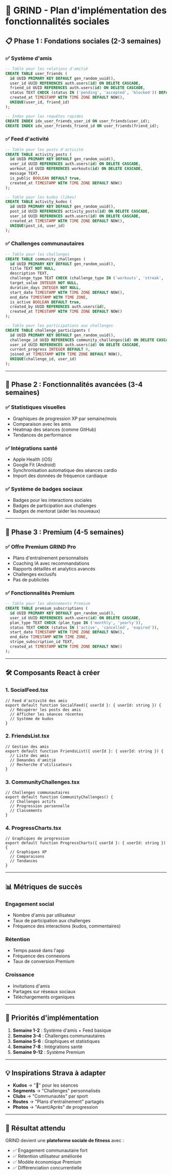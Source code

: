 # 🚀 GRIND - Plan d'implémentation des fonctionnalités sociales

## 📋 **Phase 1 : Fondations sociales (2-3 semaines)**

### ✅ **Système d'amis**
```sql
-- Table pour les relations d'amitié
CREATE TABLE user_friends (
  id UUID PRIMARY KEY DEFAULT gen_random_uuid(),
  user_id UUID REFERENCES auth.users(id) ON DELETE CASCADE,
  friend_id UUID REFERENCES auth.users(id) ON DELETE CASCADE,
  status TEXT CHECK (status IN ('pending', 'accepted', 'blocked')) DEFAULT 'pending',
  created_at TIMESTAMP WITH TIME ZONE DEFAULT NOW(),
  UNIQUE(user_id, friend_id)
);

-- Index pour les requêtes rapides
CREATE INDEX idx_user_friends_user_id ON user_friends(user_id);
CREATE INDEX idx_user_friends_friend_id ON user_friends(friend_id);
```

### ✅ **Feed d'activité**
```sql
-- Table pour les posts d'activité
CREATE TABLE activity_posts (
  id UUID PRIMARY KEY DEFAULT gen_random_uuid(),
  user_id UUID REFERENCES auth.users(id) ON DELETE CASCADE,
  workout_id UUID REFERENCES workouts(id) ON DELETE CASCADE,
  message TEXT,
  is_public BOOLEAN DEFAULT true,
  created_at TIMESTAMP WITH TIME ZONE DEFAULT NOW()
);

-- Table pour les kudos (likes)
CREATE TABLE activity_kudos (
  id UUID PRIMARY KEY DEFAULT gen_random_uuid(),
  post_id UUID REFERENCES activity_posts(id) ON DELETE CASCADE,
  user_id UUID REFERENCES auth.users(id) ON DELETE CASCADE,
  created_at TIMESTAMP WITH TIME ZONE DEFAULT NOW(),
  UNIQUE(post_id, user_id)
);
```

### ✅ **Challenges communautaires**
```sql
-- Table pour les challenges
CREATE TABLE community_challenges (
  id UUID PRIMARY KEY DEFAULT gen_random_uuid(),
  title TEXT NOT NULL,
  description TEXT,
  challenge_type TEXT CHECK (challenge_type IN ('workouts', 'streak', 'xp', 'distance')),
  target_value INTEGER NOT NULL,
  duration_days INTEGER NOT NULL,
  start_date TIMESTAMP WITH TIME ZONE DEFAULT NOW(),
  end_date TIMESTAMP WITH TIME ZONE,
  is_active BOOLEAN DEFAULT true,
  created_by UUID REFERENCES auth.users(id),
  created_at TIMESTAMP WITH TIME ZONE DEFAULT NOW()
);

-- Table pour les participations aux challenges
CREATE TABLE challenge_participants (
  id UUID PRIMARY KEY DEFAULT gen_random_uuid(),
  challenge_id UUID REFERENCES community_challenges(id) ON DELETE CASCADE,
  user_id UUID REFERENCES auth.users(id) ON DELETE CASCADE,
  current_progress INTEGER DEFAULT 0,
  joined_at TIMESTAMP WITH TIME ZONE DEFAULT NOW(),
  UNIQUE(challenge_id, user_id)
);
```

---

## 🎯 **Phase 2 : Fonctionnalités avancées (3-4 semaines)**

### ✅ **Statistiques visuelles**
- Graphiques de progression XP par semaine/mois
- Comparaison avec les amis
- Heatmap des séances (comme GitHub)
- Tendances de performance

### ✅ **Intégrations santé**
- Apple Health (iOS)
- Google Fit (Android)
- Synchronisation automatique des séances cardio
- Import des données de fréquence cardiaque

### ✅ **Système de badges sociaux**
- Badges pour les interactions sociales
- Badges de participation aux challenges
- Badges de mentorat (aider les nouveaux)

---

## 💎 **Phase 3 : Premium (4-5 semaines)**

### ✅ **Offre Premium GRIND Pro**
- Plans d'entraînement personnalisés
- Coaching IA avec recommandations
- Rapports détaillés et analytics avancés
- Challenges exclusifs
- Pas de publicités

### ✅ **Fonctionnalités Premium**
```sql
-- Table pour les abonnements Premium
CREATE TABLE premium_subscriptions (
  id UUID PRIMARY KEY DEFAULT gen_random_uuid(),
  user_id UUID REFERENCES auth.users(id) ON DELETE CASCADE,
  plan_type TEXT CHECK (plan_type IN ('monthly', 'yearly')),
  status TEXT CHECK (status IN ('active', 'cancelled', 'expired')),
  start_date TIMESTAMP WITH TIME ZONE DEFAULT NOW(),
  end_date TIMESTAMP WITH TIME ZONE,
  stripe_subscription_id TEXT,
  created_at TIMESTAMP WITH TIME ZONE DEFAULT NOW()
);
```

---

## 🛠️ **Composants React à créer**

### 1. **SocialFeed.tsx**
```tsx
// Feed d'activité des amis
export default function SocialFeed({ userId }: { userId: string }) {
  // Récupérer les posts des amis
  // Afficher les séances récentes
  // Système de kudos
}
```

### 2. **FriendsList.tsx**
```tsx
// Gestion des amis
export default function FriendsList({ userId }: { userId: string }) {
  // Liste des amis
  // Demandes d'amitié
  // Recherche d'utilisateurs
}
```

### 3. **CommunityChallenges.tsx**
```tsx
// Challenges communautaires
export default function CommunityChallenges() {
  // Challenges actifs
  // Progression personnelle
  // Classements
}
```

### 4. **ProgressCharts.tsx**
```tsx
// Graphiques de progression
export default function ProgressCharts({ userId }: { userId: string }) {
  // Graphiques XP
  // Comparaisons
  // Tendances
}
```

---

## 📊 **Métriques de succès**

### **Engagement social**
- Nombre d'amis par utilisateur
- Taux de participation aux challenges
- Fréquence des interactions (kudos, commentaires)

### **Rétention**
- Temps passé dans l'app
- Fréquence des connexions
- Taux de conversion Premium

### **Croissance**
- Invitations d'amis
- Partages sur réseaux sociaux
- Téléchargements organiques

---

## 🎯 **Priorités d'implémentation**

1. **Semaine 1-2** : Système d'amis + Feed basique
2. **Semaine 3-4** : Challenges communautaires
3. **Semaine 5-6** : Graphiques et statistiques
4. **Semaine 7-8** : Intégrations santé
5. **Semaine 9-12** : Système Premium

---

## 💡 **Inspirations Strava à adapter**

- **Kudos** → "💪" pour les séances
- **Segments** → "Challenges" personnalisés
- **Clubs** → "Communautés" par sport
- **Routes** → "Plans d'entraînement" partagés
- **Photos** → "Avant/Après" de progression

---

## 🚀 **Résultat attendu**

GRIND devient une **plateforme sociale de fitness** avec :
- ✅ Engagement communautaire fort
- ✅ Rétention utilisateur améliorée
- ✅ Modèle économique Premium
- ✅ Différenciation concurrentielle 